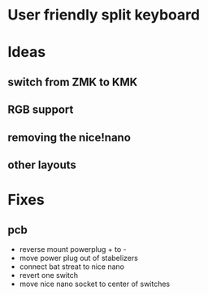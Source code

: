 # User friendly split keyboard

# Ideas

## switch from ZMK to KMK

## RGB support

## removing the nice!nano

## other layouts

# Fixes

## pcb

- reverse mount powerplug + to -
- move power plug out of stabelizers
- connect bat streat to nice nano
- revert one switch
- move nice nano socket to center of switches
